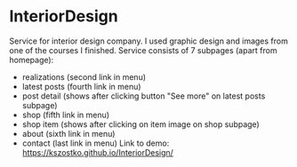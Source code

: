 # InteriorDesign
Service for interior design company. I used graphic design and images from one of the courses I finished.
Service consists of 7 subpages (apart from homepage):  
- realizations (second link in menu)
- latest posts (fourth link in menu)
- post detail (shows after clicking button "See more" on latest posts subpage)
- shop (fifth link in menu)
- shop item (shows after clicking on item image on shop subpage)
- about (sixth link in menu)
- contact (last link in menu)
Link to demo: https://kszostko.github.io/InteriorDesign/
